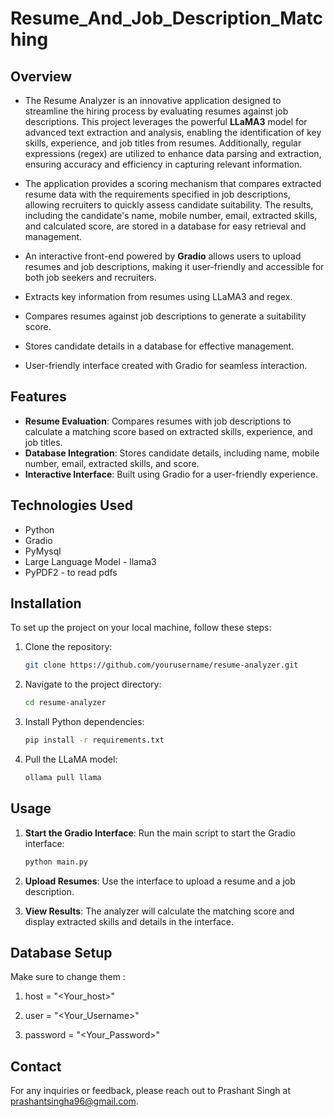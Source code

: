 # Resume_And_Job_Description_Matching

## Overview

- The Resume Analyzer is an innovative application designed to streamline the hiring process by evaluating resumes against job descriptions. This project leverages the powerful **LLaMA3** model for advanced text extraction and analysis, enabling the identification of key skills, experience, and job titles from resumes. Additionally, regular expressions (regex) are utilized to enhance data parsing and extraction, ensuring accuracy and efficiency in capturing relevant information.

- The application provides a scoring mechanism that compares extracted resume data with the requirements specified in job descriptions, allowing recruiters to quickly assess candidate suitability. The results, including the candidate's name, mobile number, email, extracted skills, and calculated score, are stored in a database for easy retrieval and management.

- An interactive front-end powered by **Gradio** allows users to upload resumes and job descriptions, making it user-friendly and accessible for both job seekers and recruiters.

- Extracts key information from resumes using LLaMA3 and regex.
- Compares resumes against job descriptions to generate a suitability score.
- Stores candidate details in a database for effective management.
- User-friendly interface created with Gradio for seamless interaction.

## Features

- **Resume Evaluation**: Compares resumes with job descriptions to calculate a matching score based on extracted skills, experience, and job titles.
- **Database Integration**: Stores candidate details, including name, mobile number, email, extracted skills, and score.
- **Interactive Interface**: Built using Gradio for a user-friendly experience.

## Technologies Used

- Python
- Gradio
- PyMysql
- Large Language Model - llama3
- PyPDF2 - to read pdfs

## Installation

To set up the project on your local machine, follow these steps:

1. Clone the repository:
   ```bash
   git clone https://github.com/yourusername/resume-analyzer.git
   ```

2. Navigate to the project directory:
   ```bash
   cd resume-analyzer
   ```

3. Install Python dependencies:
   ```bash
   pip install -r requirements.txt
   ```

4. Pull the LLaMA model:
   ```bash
   ollama pull llama
   ```

## Usage

1. **Start the Gradio Interface**:
   Run the main script to start the Gradio interface:
   ```bash
   python main.py
   ```

2. **Upload Resumes**: 
   Use the interface to upload a resume and a job description.

3. **View Results**: 
   The analyzer will calculate the matching score and display extracted skills and details in the interface.

## Database Setup

Make sure to change them :

1. host = "<Your_host>"
  
2. user = "<Your_Username>"
   
3. password = "<Your_Password>"


## Contact

For any inquiries or feedback, please reach out to Prashant Singh at prashantsingha96@gmail.com.

